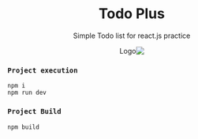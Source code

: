 <div dir="rtl">
<p align="center">
<h1 align="center">Todo Plus</h1>
<p align="center">
Simple Todo list for react.js practice
</p>
</p>

</div>
<div dir="rtl">
<p align="center">
<img src="https://s8.uupload.ir/files/todolist-plus_11rv.png" alt="Logo">
</p>
</div>

### `Project execution`

```
npm i
npm run dev
```

### `Project Build`

```
npm build
```
